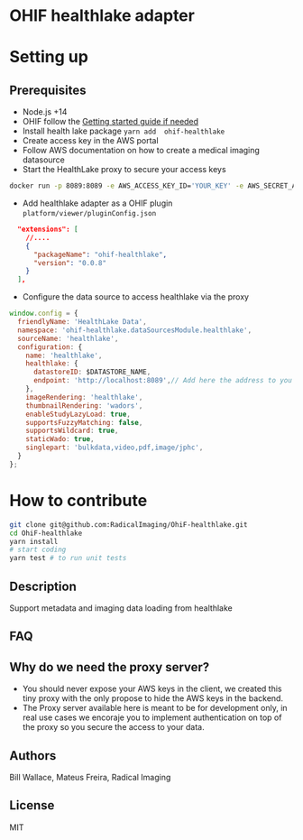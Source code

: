 # OHIF healthlake adapter

# Setting up

## Prerequisites
* Node.js +14
* OHIF follow the [Getting started guide if needed](https://v3-docs.ohif.org/development/getting-started/)
* Install health lake package `yarn add  ohif-healthlake`
* Create access key in the AWS portal
* Follow AWS documentation on how to create a medical imaging datasource
* Start the HealthLake proxy to secure your access keys
```bash
docker run -p 8089:8089 -e AWS_ACCESS_KEY_ID='YOUR_KEY' -e AWS_SECRET_ACCESS_KEY='YOUR_SECRET' -e AWS_REGIOS='YOUR_REGION' mateusfreira/ohif-healthlake-proxy
```
* Add healthlake adapter as a OHIF plugin `platform/viewer/pluginConfig.json`
```json
  "extensions": [
    //....
    {
      "packageName": "ohif-healthlake",
      "version": "0.0.8"
    }
  ],

```
* Configure the data source to access healthlake via the proxy
```js
window.config = {
  friendlyName: 'HealthLake Data',
  namespace: 'ohif-healthlake.dataSourcesModule.healthlake',
  sourceName: 'healthlake',
  configuration: {
    name: 'healthlake',
    healthlake: {
      datastoreID: $DATASTORE_NAME,
      endpoint: 'http://localhost:8089',// Add here the address to you proxy
    },
    imageRendering: 'healthlake',
    thumbnailRendering: 'wadors',
    enableStudyLazyLoad: true,
    supportsFuzzyMatching: false,
    supportsWildcard: true,
    staticWado: true,
    singlepart: 'bulkdata,video,pdf,image/jphc',
  }
};
```
# How to contribute

```bash
git clone git@github.com:RadicalImaging/OhiF-healthlake.git
cd OhiF-healthlake
yarn install
# start coding
yarn test # to run unit tests
```

## Description 
Support metadata and imaging data loading from healthlake

## FAQ
## Why do we need the proxy server?
* You should never expose your AWS keys in the client, we created this tiny proxy with the only propose to hide the AWS keys in the backend.
* The Proxy server available here is meant to be for development only, in real use cases we encoraje you to implement authentication on top of the proxy so you secure the access to your data.


## Authors 
Bill Wallace, Mateus Freira, Radical Imaging 

## License 
MIT
